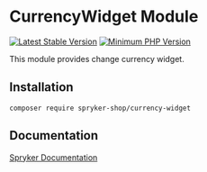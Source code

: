 # CurrencyWidget Module
[![Latest Stable Version](https://poser.pugx.org/spryker-shop/currency-widget/v/stable.svg)](https://packagist.org/packages/spryker-shop/currency-widget)
[![Minimum PHP Version](https://img.shields.io/badge/php-%3E%3D%208.2-8892BF.svg)](https://php.net/)

This module provides change currency widget.

## Installation

```
composer require spryker-shop/currency-widget
```

## Documentation

[Spryker Documentation](https://docs.spryker.com)
